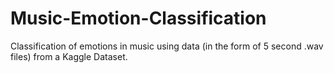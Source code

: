 # Music-Emotion-Classification
Classification of emotions in music using data (in the form of 5 second .wav files) from a Kaggle Dataset.